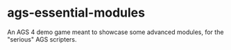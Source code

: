 # ags-essential-modules
An AGS 4 demo game meant to showcase some advanced modules, for the "serious" AGS scripters.
